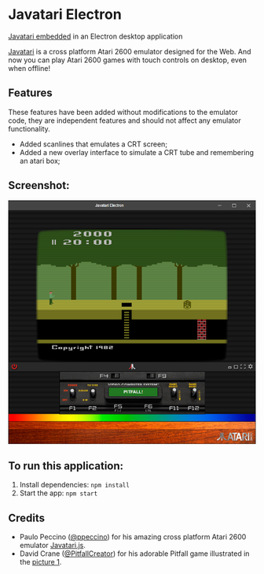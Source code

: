 # Javatari Electron

[Javatari embedded](https://github.com/ppeccin/javatari.js/tree/master/release/stable/5.0/embedded) in an Electron desktop application

[Javatari](https://github.com/ppeccin/javatari.js) is a cross platform Atari 2600 emulator designed for the Web.
And now you can play Atari 2600 games with touch controls on desktop, even when offline!

## Features

These features have been added without modifications to the emulator code, they are independent features and should not affect any emulator functionality.

- Added scanlines that emulates a CRT screen;
- Added a new overlay interface to simulate a CRT tube and remembering an atari box;

## Screenshot:

<img src="img/screenshot.png" alt="Javatari Electron" width="784px">

## To run this application:

1. Install dependencies: `npm install`
2. Start the app: `npm start`

## Credits
- Paulo Peccino ([@ppeccino](https://twitter.com/ppeccin)) for his amazing cross platform Atari 2600 emulator [Javatari.js](http://javatari.org/).
- David Crane ([@PitfallCreator](https://twitter.com/pitfallcreator)) for his adorable Pitfall game
illustrated in the [picture 1](https://github.com/arcostasi/javatari-electron/blob/master/img/ps.png?raw=true).
